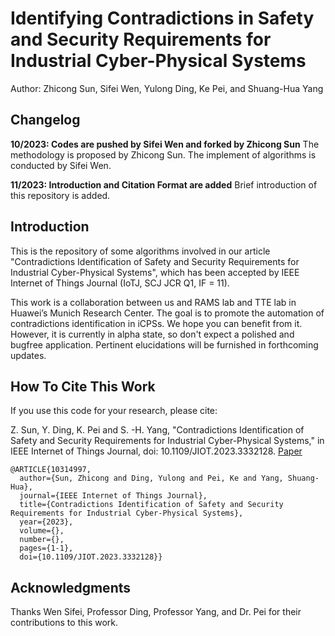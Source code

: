 # Identifying Contradictions in Safety and Security Requirements for Industrial Cyber-Physical Systems
Author: Zhicong Sun, Sifei Wen, Yulong Ding, Ke Pei, and Shuang-Hua Yang

## Changelog

**10/2023: Codes are pushed by Sifei Wen and forked by Zhicong Sun**
The methodology is proposed by Zhicong Sun. The implement of algorithms is conducted by Sifei Wen.

**11/2023: Introduction and Citation Format are added**
Brief introduction of this repository is added.


## Introduction
This is the repository of some algorithms involved in our article "Contradictions Identification of Safety and Security Requirements for Industrial Cyber-Physical Systems", which has been accepted by IEEE Internet of Things Journal (IoTJ, SCJ JCR Q1, IF = 11).

This work is a collaboration between us and RAMS lab and TTE lab in Huawei’s Munich Research Center. The goal is to promote the automation of contradictions identification in iCPSs. We hope you can benefit from it. However, it is currently in alpha state, so don't expect a polished and bugfree application. Pertinent elucidations will be furnished in forthcoming updates. 

## How To Cite This Work
If you use this code for your research, please cite:

Z. Sun, Y. Ding, K. Pei and S. -H. Yang, "Contradictions Identification of Safety and Security Requirements for Industrial Cyber-Physical Systems," in IEEE Internet of Things Journal, doi: 10.1109/JIOT.2023.3332128. [Paper](https://doi.org/10.1109/JIOT.2023.3332128)


```
@ARTICLE{10314997,
  author={Sun, Zhicong and Ding, Yulong and Pei, Ke and Yang, Shuang-Hua},
  journal={IEEE Internet of Things Journal}, 
  title={Contradictions Identification of Safety and Security Requirements for Industrial Cyber-Physical Systems}, 
  year={2023},
  volume={},
  number={},
  pages={1-1},
  doi={10.1109/JIOT.2023.3332128}}
```

## Acknowledgments
Thanks Wen Sifei, Professor Ding, Professor Yang, and Dr. Pei for their contributions to this work.
